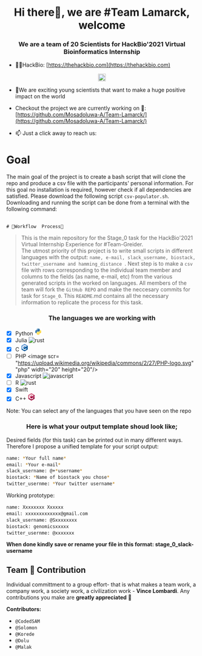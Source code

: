 <h1 align="center"> Hi there🤟, we are #Team Lamarck, welcome</h1>
<h3 align="center"> We are a team of 20 Scientists for HackBio'2021 Virtual Bioinformatics Internship</h3>

- 👨‍💻HackBio: [https://thehackbio.com](https://thehackbio.com)

<p align="center">
<a href="https://twitter.com/TheHackbio" target="blank"><img align="center" src="https://cdn.jsdelivr.net/npm/simple-icons@3.0.1/icons/twitter.svg" height="20" width="20" /></a> </p>

- 👯We are exciting young scientists that want to make a huge positive impact on the world

- Checkout the project we are currently working on 🔭: [https://github.com/Mosadoluwa-A/Team-Lamarck/](https://github.com/Mosadoluwa-A/Team-Lamarck/)

- 📫 Just a click away to reach us: 

# Goal
The main goal of the project is to create a bash script that will clone the repo and produce a csv file with the participants' personal information. For this goal no installation is required, however check if all dependencies are satisfied. Please download the following script `csv-populator.sh`. Downloading and running the script can be done from a terminal with the following command:
```bash

```
`# 📎Workflow  Process🧬`
> This is the main repository for the Stage_0 task for the HackBio'2021 Virtual Internship Experience for #Team-Greider. <br>
The utmost priority of this project is to write small scripts in different languages with the output: `name, e-mail, slack_username, biostack, twitter_username and hamming_distance `. Next step is to make a `csv` file with rows corresponding to  the individual team member and columns to the fields (as name, e-mail, etc) from the various generated scripts in the worked on languages. All members of the team will fork the `GitHub REPO` and make the neccesary commits for task for `Stage_0`. This `README`.md contains all the necessary information to replicate the process for this task. <br>

<h3 align="center"> The languages we are working with</h3>

- [x] Python <img src="https://raw.githubusercontent.com/devicons/devicon/master/icons/python/python-original.svg" alt="python" width="20" height="20"/> </a>
- [x] Julia <img src="https://julialang.org/assets/infra/logo.svg" alt="rust" width="20" height="20"/> </a>
- [x] C <img src="https://raw.githubusercontent.com/devicons/devicon/master/icons/c/c-original.svg" alt="c" width="20" height="20"/> </a> 
- [ ] PHP <image scr= "https://upload.wikimedia.org/wikipedia/commons/2/27/PHP-logo.svg" "php" width="20" height="20"/> </a>
- [x] Javascript <image scr="https://iconape.com/wp-content/files/ez/353342/png/javascript-logo.png" alt="javascript" width="20" height="20"/> </a>
- [ ] R <img src="https://www.r-project.org/Rlogo.png" alt="rust" width="20" height="20"/> </a>
- [x] Swift <imp src="https://upload.wikimedia.org/wikipedia/commons/9/9d/Swift_logo.svg" alt="rust" width="40" height="40"/> </a>
- [x] C++ <img src="https://raw.githubusercontent.com/devicons/devicon/master/icons/cplusplus/cplusplus-original.svg" alt="cplusplus" width="20" height="20"/> </a> 

Note: You can select any of the languages that you have seen on the repo

<h3 align="center"> Here is what your output template shoud look like;</h3>

Desired fields (for this task) can be printed out in many different ways. Therefore I propose a unified template for your script output:

```bash
name: *Your full name*
email: *Your e-mail* 
slack_username: @+*username*
biostack: *Name of biostack you chose*
twitter_usernme: *Your twitter username*
```
Working prototype:
```bash
name: Xxxxxxxx Xxxxxx
email: xxxxxxxxxxxxx@gmail.com
slack_username: @Sxxxxxxxx
biostack: genomicsxxxxx
twitter_usernme: @xxxxxxx
```
**When done kindly save or rename your file in this format: stage_0_slack-username <br>** 


## Team 🚀 Contribution

Individual committment to a group effort- that is what makes a team work, a company work, a society work, a civilization work - **Vince Lombardi**. Any contributions you make are **greatly appreciated** 🎉

**Contributors:**
- `@CodedSAM`
- `@Solomon`
- `@Korede`
- `@Dolu`
- `@Malak`

